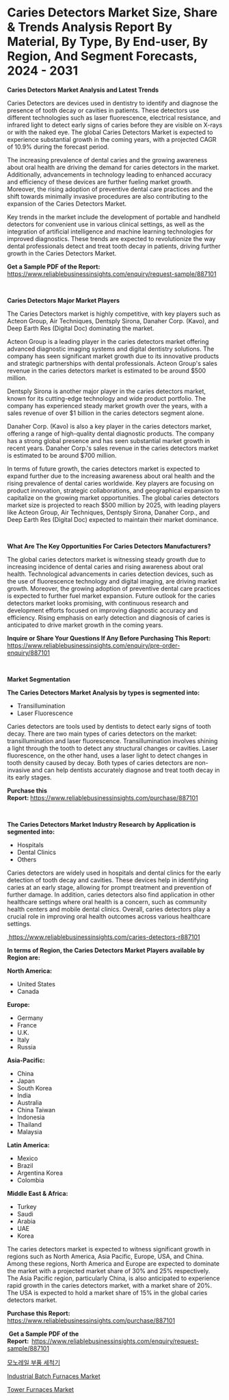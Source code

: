 <p><h1>Caries Detectors Market Size, Share & Trends Analysis Report By Material, By Type, By End-user, By Region, And Segment Forecasts, 2024 - 2031</h1></p><p><strong>Caries Detectors Market Analysis and Latest Trends</strong></p>
<p><p>Caries Detectors are devices used in dentistry to identify and diagnose the presence of tooth decay or cavities in patients. These detectors use different technologies such as laser fluorescence, electrical resistance, and infrared light to detect early signs of caries before they are visible on X-rays or with the naked eye. The global Caries Detectors Market is expected to experience substantial growth in the coming years, with a projected CAGR of 10.9% during the forecast period.</p><p>The increasing prevalence of dental caries and the growing awareness about oral health are driving the demand for caries detectors in the market. Additionally, advancements in technology leading to enhanced accuracy and efficiency of these devices are further fueling market growth. Moreover, the rising adoption of preventive dental care practices and the shift towards minimally invasive procedures are also contributing to the expansion of the Caries Detectors Market.</p><p>Key trends in the market include the development of portable and handheld detectors for convenient use in various clinical settings, as well as the integration of artificial intelligence and machine learning technologies for improved diagnostics. These trends are expected to revolutionize the way dental professionals detect and treat tooth decay in patients, driving further growth in the Caries Detectors Market.</p></p>
<p><strong>Get a Sample PDF of the Report:&nbsp;</strong> <a href="https://www.reliablebusinessinsights.com/enquiry/request-sample/887101">https://www.reliablebusinessinsights.com/enquiry/request-sample/887101</a></p>
<p>&nbsp;</p>
<p><strong>Caries Detectors Major Market Players</strong></p>
<p><p>The Caries Detectors market is highly competitive, with key players such as Acteon Group, Air Techniques, Dentsply Sirona, Danaher Corp. (Kavo), and Deep Earth Res (Digital Doc) dominating the market. </p><p>Acteon Group is a leading player in the caries detectors market offering advanced diagnostic imaging systems and digital dentistry solutions. The company has seen significant market growth due to its innovative products and strategic partnerships with dental professionals. Acteon Group's sales revenue in the caries detectors market is estimated to be around $500 million.</p><p>Dentsply Sirona is another major player in the caries detectors market, known for its cutting-edge technology and wide product portfolio. The company has experienced steady market growth over the years, with a sales revenue of over $1 billion in the caries detectors segment alone.</p><p>Danaher Corp. (Kavo) is also a key player in the caries detectors market, offering a range of high-quality dental diagnostic products. The company has a strong global presence and has seen substantial market growth in recent years. Danaher Corp.'s sales revenue in the caries detectors market is estimated to be around $700 million.</p><p>In terms of future growth, the caries detectors market is expected to expand further due to the increasing awareness about oral health and the rising prevalence of dental caries worldwide. Key players are focusing on product innovation, strategic collaborations, and geographical expansion to capitalize on the growing market opportunities. The global caries detectors market size is projected to reach $500 million by 2025, with leading players like Acteon Group, Air Techniques, Dentsply Sirona, Danaher Corp., and Deep Earth Res (Digital Doc) expected to maintain their market dominance.</p></p>
<p>&nbsp;</p>
<p><strong>What Are The Key Opportunities For Caries Detectors Manufacturers?</strong></p>
<p><p>The global caries detectors market is witnessing steady growth due to increasing incidence of dental caries and rising awareness about oral health. Technological advancements in caries detection devices, such as the use of fluorescence technology and digital imaging, are driving market growth. Moreover, the growing adoption of preventive dental care practices is expected to further fuel market expansion. Future outlook for the caries detectors market looks promising, with continuous research and development efforts focused on improving diagnostic accuracy and efficiency. Rising emphasis on early detection and diagnosis of caries is anticipated to drive market growth in the coming years.</p></p>
<p><strong>Inquire or Share Your Questions If Any Before Purchasing This Report:</strong> <a href="https://www.reliablebusinessinsights.com/enquiry/pre-order-enquiry/887101">https://www.reliablebusinessinsights.com/enquiry/pre-order-enquiry/887101</a></p>
<p>&nbsp;</p>
<p><strong>Market Segmentation</strong></p>
<p><strong>The Caries Detectors Market Analysis by types is segmented into:</strong></p>
<p><ul><li>Transillumination</li><li>Laser Fluorescence</li></ul></p>
<p><p>Caries detectors are tools used by dentists to detect early signs of tooth decay. There are two main types of caries detectors on the market: transillumination and laser fluorescence. Transillumination involves shining a light through the tooth to detect any structural changes or cavities. Laser fluorescence, on the other hand, uses a laser light to detect changes in tooth density caused by decay. Both types of caries detectors are non-invasive and can help dentists accurately diagnose and treat tooth decay in its early stages.</p></p>
<p><strong>Purchase this Report:&nbsp;</strong><a href="https://www.reliablebusinessinsights.com/purchase/887101">https://www.reliablebusinessinsights.com/purchase/887101</a></p>
<p>&nbsp;</p>
<p><strong>The Caries Detectors Market Industry Research by Application is segmented into:</strong></p>
<p><ul><li>Hospitals</li><li>Dental Clinics</li><li>Others</li></ul></p>
<p><p>Caries detectors are widely used in hospitals and dental clinics for the early detection of tooth decay and cavities. These devices help in identifying caries at an early stage, allowing for prompt treatment and prevention of further damage. In addition, caries detectors also find application in other healthcare settings where oral health is a concern, such as community health centers and mobile dental clinics. Overall, caries detectors play a crucial role in improving oral health outcomes across various healthcare settings.</p></p>
<p><a href="https://www.reliablebusinessinsights.com/caries-detectors-r887101">&nbsp;https://www.reliablebusinessinsights.com/caries-detectors-r887101</a></p>
<p><strong>In terms of Region, the Caries Detectors Market Players available by Region are:</strong></p>
<p>
    <p> <strong> North America: </strong>
        <ul>
            <li>United States</li>
            <li>Canada</li>
        </ul>
        </p> 
    <p> <strong> Europe: </strong>
        <ul>
            <li>Germany</li>
            <li>France</li>
            <li>U.K.</li>
            <li>Italy</li>
            <li>Russia</li>
        </ul>
        </p> 
    <p> <strong> Asia-Pacific: </strong>
        <ul>
            <li>China</li>
            <li>Japan</li>
            <li>South Korea</li>
            <li>India</li>
            <li>Australia</li>
            <li>China Taiwan</li>
            <li>Indonesia</li>
            <li>Thailand</li>
            <li>Malaysia</li>
        </ul>
        </p> 
    <p> <strong> Latin America: </strong>
        <ul>
            <li>Mexico</li>
            <li>Brazil</li>
            <li>Argentina Korea</li>
            <li>Colombia</li>
        </ul>
        </p> 
    <p> <strong> Middle East & Africa: </strong>
        <ul>
            <li>Turkey</li>
            <li>Saudi</li>
            <li>Arabia</li>
            <li>UAE</li>
            <li>Korea</li>
        </ul>
    </p>
    </p>
<p><p>The caries detectors market is expected to witness significant growth in regions such as North America, Asia Pacific, Europe, USA, and China. Among these regions, North America and Europe are expected to dominate the market with a projected market share of 30% and 25% respectively. The Asia Pacific region, particularly China, is also anticipated to experience rapid growth in the caries detectors market, with a market share of 20%. The USA is expected to hold a market share of 15% in the global caries detectors market.</p></p>
<p><strong>Purchase this Report: </strong><a href="https://www.reliablebusinessinsights.com/purchase/887101">https://www.reliablebusinessinsights.com/purchase/887101</a></p>
<p>&nbsp;<strong>Get a Sample PDF of the Report:&nbsp;&nbsp;</strong><a href="https://www.reliablebusinessinsights.com/enquiry/request-sample/887101">https://www.reliablebusinessinsights.com/enquiry/request-sample/887101</a></p>
<p><strong></strong></p>
<p><p><a href="https://github.com/TimmyMann6767/Market-Research-Report-List-2/blob/main/7522280181003.md">모노레일 부품 세척기</a></p><p><a href="https://github.com/ChiragRp1/Market-Research-Report-List-5/blob/main/industrial-batch-furnaces-market.md">Industrial Batch Furnaces Market</a></p><p><a href="https://github.com/abdelrhmankishk22/Market-Research-Report-List-5/blob/main/tower-furnaces-market.md">Tower Furnaces Market</a></p></p>
